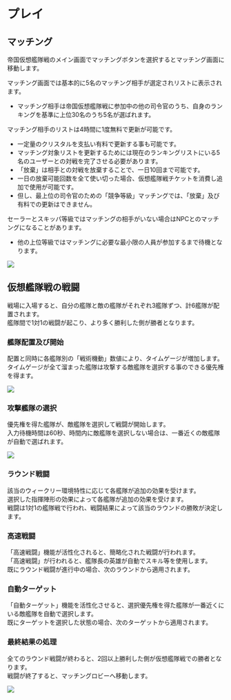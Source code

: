 # プレイ


## マッチング

帝国仮想艦隊戦のメイン画面でマッチングボタンを選択するとマッチング画面に移動します。<br>

マッチング画面では基本的に5名のマッチング相手が選定されリストに表示されます。
 - マッチング相手は帝国仮想艦隊戦に参加中の他の司令官のうち、自身のランキングを基準に上位30名のうち5名が選ばれます。<br>

マッチング相手のリストは4時間に1度無料で更新が可能です。
 - 一定量のクリスタルを支払い有料で更新する事も可能です。
 - マッチング対象リストを更新するためには現在のランキングリストにいる5名のユーザーとの対戦を完了させる必要があります。
 - 「放棄」は相手との対戦を放棄することで、一日10回まで可能です。
 - 一日の放棄可能回数を全て使い切った場合、仮想艦隊戦チケットを消費し追加で使用が可能です。
 -  但し、最上位の司令官のための「競争等級」マッチングでは、「放棄」及び有料での更新はできません。<br>

セーラーとスキッパ等級ではマッチングの相手がいない場合はNPCとのマッチングになることがあります。
 - 他の上位等級ではマッチングに必要な最小限の人員が参加するまで待機となります。<br>

![](https://astrokings.s3.ap-northeast-2.amazonaws.com/html/img/help/1500_06.jpg)


## 仮想艦隊戦の戦闘

戦場に入場すると、自分の艦隊と敵の艦隊がそれぞれ3艦隊ずつ、計6艦隊が配置されます。<br>
艦隊間で1対1の戦闘が起こり、より多く勝利した側が勝者となります。<br>
 
### 艦隊配置及び開始
   配置と同時に各艦隊別の「戦術機動」数値により、タイムゲージが増加します。<br>
   タイムゲージが全て溜まった艦隊は攻撃する敵艦隊を選択する事のできる優先権を得ます。<br>
   
![](https://astrokings.s3.ap-northeast-2.amazonaws.com/html/img/help/1500_07.jpg)

### 攻撃艦隊の選択
   優先権を得た艦隊が、敵艦隊を選択して戦闘が開始します。<br>
   入力待機時間は60秒、時間内に敵艦隊を選択しない場合は、一番近くの敵艦隊が自動で選ばれます。<br>

![](https://astrokings.s3.ap-northeast-2.amazonaws.com/html/img/help/1500_08.jpg)

### ラウンド戦闘
   該当のウィークリー環境特性に応じて各艦隊が追加の効果を受けます。<br>
   選択した指揮陣形の効果によって各艦隊が追加の効果を受けます。<br>
   戦闘は1対1の艦隊戦で行われ、戦闘結果によって該当のラウンドの勝敗が決定します。<br>

### 高速戦闘
   「高速戦闘」機能が活性化されると、簡略化された戦闘が行われます。<br>
   「高速戦闘」が行われると、艦隊長の英雄が自動でスキル等を使用します。<br>
   既にラウンド戦闘が進行中の場合、次のラウンドから適用されます。<br>

### 自動ターゲット
   「自動ターゲット」機能を活性化させると、選択優先権を得た艦隊が一番近くにいる敵艦隊を自動で選択します。<br>
   既にターゲットを選択した状態の場合、次のターゲットから適用されます。<br>

### 最終結果の処理
   全てのラウンド戦闘が終わると、2回以上勝利した側が仮想艦隊戦での勝者となります。<br>
   戦闘が終了すると、マッチングロビーへ移動します。<br>
   
![](https://astrokings.s3.ap-northeast-2.amazonaws.com/html/img/help/1500_09.jpg)
